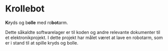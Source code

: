 # Krollebot
**Kr**yds og b**olle** med ro**bot**arm.

Dette såkaldte softwarelager er til koden og andre relevante dokumenter til et elektronikprojekt. I dette projekt har målet været at lave en robotarm, som er i stand til at spille kryds og bolle.
